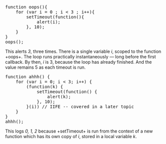 <pre class="runnable 200">
function oops(){
    for (var i = 0 ; i < 3 ; i++){
        setTimeout(function(){
            alert(i);
        }, 10);
    }
}
oops();</pre>

This alerts *3*, three times. There is a single variable *i*, scoped to the function +oops+. 
The loop runs practically instantaneously &mdash; long before the first callback. By then, 
*i* is 3, because the loop has already finished. And the value remains 5 as each timeout is run.

<pre class="runnable 250">
function ahhh() {
    for (var i = 0; i < 3; i++) {
        (function(k) {
            setTimeout(function() {
                alert(k);
            }, 10);
        }(i)) // IIFE -- covered in a later topic
    }
}
ahhh();</pre>

This logs *0, 1, 2* because +setTimeout+ is run from the context of a new function which has its own 
copy of *i*, stored in a local variable *k*.